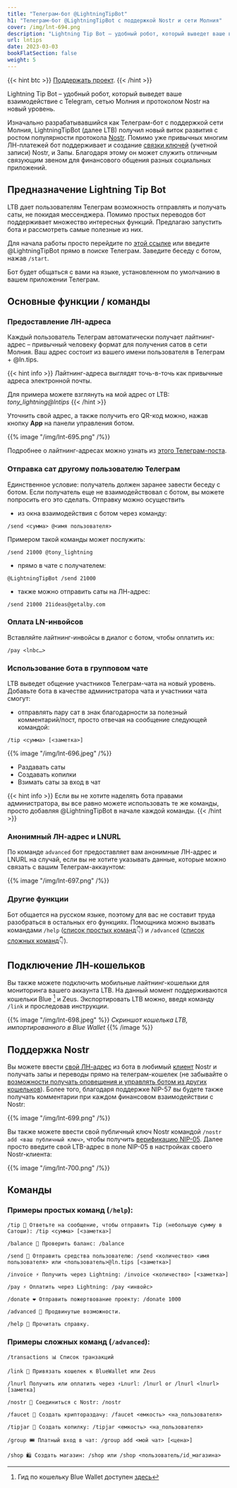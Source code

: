 ```yaml
---
title: "Телеграм-бот @LightningTipBot"
h1: "Телеграм-бот @LightningTipBot с поддержкой Nostr и сети Молния"
cover: /img/lnt-694.png
description: "Lightning Tip Bot – удобный робот, который выведет ваше взаимодействие с Telegram, сетью Молния и протоколом Nostr на новый уровень."
url: lntips
date: 2023-03-03
bookFlatSection: false
weight: 5
---
```


{{< hint btc >}}
[Поддержать проект](/contribute).
{{< /hint >}}

Lightning Tip Bot – удобный робот, который выведет ваше взаимодействие с Telegram, сетью Молния и протоколом Nostr на новый уровень.

Изначально разрабатывавшийся как Телеграм-бот с поддержкой сети Молния, LightningTipBot (далее LTB) получил новый виток развития с ростом популярности протокола [Nostr](https://nostr.21ideas.org/docs/basics/what-is-nostr.html). Помимо уже привычных многим ЛН-платежей бот поддерживает и создание [связки ключей](https://nostr.21ideas.org/docs/basics/keys.html) (учетной записи) Nostr, и Запы. Благодаря этому он может служить отличным связующим звеном для финансового общения разных социальных приложений.

## Предназначение Lightning Tip Bot

LTB дает пользователям Телеграм возможность отправлять и получать саты, не покидая мессенджера. Помимо простых переводов бот поддерживает множество интересных функций. Предлагаю запустить бота и рассмотреть самые полезные из них.

Для начала работы просто перейдите по [этой ссылке](https://t.me/LightningTipBot) или введите @LightningTipBot прямо в поиске Телеграм. Заведите беседу с ботом, нажав `/start`.

Бот будет общаться с вами на языке, установленном по умолчанию в вашем приложении Телеграм.

## Основные функции / команды

### Предоставление ЛН-адреса

Каждый пользователь Телеграм автоматически получает лайтнинг-адрес – привычный человеку формат для получения сатов в сети Молния. Ваш адрес состоит из вашего имени пользователя в Телеграм + @ln.tips.

{{< hint info >}}
Лайтнинг-адреса выглядят точь-в-точь как привычные адреса электронной почты.

Для примера можете взглянуть на мой адрес от LTB: _tony_lightning@lntips_
{{< /hint >}}

Уточнить свой адрес, а также получить его QR-код можно, нажав кнопку **App** на панели управления ботом.

{{% image "/img/lnt-695.png" /%}}

Подробнее о лайтнинг-адресах можно узнать из [этого Телеграм-поста](https://t.me/bitcoin21ideas/2485).

### Отправка сат другому пользователю Телеграм

Единственное условие: получатель должен заранее завести беседу с ботом. Если получатель еще не взаимодействовал с ботом, вы можете попросить его это сделать. Отправку можно осуществить

- из окна взаимодействия с ботом через команду:

```
/send <сумма> @<имя пользователя>
```

Примером такой команды может послужить:

```
/send 21000 @tony_lightning
```

- прямо в чате с получателем:

```
@LightningTipBot /send 21000
```

- также можно отправить саты на ЛН-адрес:

```
/send 21000 21ideas@getalby.com
```

### Оплата LN-инвойсов

Вставляйте лайтнинг-инвойсы в диалог с ботом, чтобы оплатить их:

```
/pay <lnbc…>
```

### Использование бота в групповом чате

LTB выведет общение участников Телеграм-чата на новый уровень. Добавьте бота в качестве администратора чата и участники чата смогут:

- отправлять пару сат в знак благодарности за полезный комментарий/пост, просто отвечая на сообщение следующей командой:

```
/tip <сумма> [<заметка>] 
```

{{% image "/img/lnt-696.jpeg" /%}}

- Раздавать саты
- Создавать копилки
- Взимать саты за вход в чат

{{< hint info >}}
Если вы не хотите наделять бота правами администратора, вы все равно можете использовать те же команды, просто добавляя @LightningTipBot в начале каждой команды.
{{< /hint >}}

### Анонимный ЛН-адрес и LNURL

По команде `advanced` бот предоставляет вам анонимные ЛН-адрес и LNURL на случай, если вы не хотите указывать данные, которые можно связать с вашим Телеграм-аккаунтом:

{{% image "/img/lnt-697.png" /%}}

### Другие функции

Бот общается на русском языке, поэтому для вас не составит труда разобраться в остальных его функциях. Помощника можно вызвать командами `/help` ([список простых команд](/lntips/#примеры-простых-команд-help)👇) и `/advanced` ([список сложных команд](/lntips/#примеры-сложных-команд-advanced)👇).

## Подключение ЛН-кошельков

Вы также можете подключить мобильные лайтнинг-кошельки для мониторинга вашего аккаунта LTB. На данный момент поддерживаются кошельки Blue [^1] и Zeus. Экспортировать LTB можно, введя команду `/link` и проследовав инструкции.

{{% image "/img/lnt-698.jpeg" %}}
_Скриншот кошелька LTB, импортированного в Blue Wallet_
{{% /image %}}

## Поддержка Nostr

Вы можете ввести [свой ЛН-адрес](/lntips/#предоставление-лн-адреса) из бота в любимый [клиент](https://nostr.21ideas.org/docs/basics/clients.html) Nostr и получать запы и переводы прямо на телеграм-кошелек (не забывайте о [возможности получать оповещения и управлять ботом из других кошельков](/lntips/#подключение-лн-кошельков)). Более того, благодаря поддержке NIP-57 вы будете также получать комментарии при каждом финансовом взаимодействии с Nostr:

{{% image "/img/lnt-699.png" /%}}

Вы также можете ввести свой публичный ключ Nostr командой `/nostr add <ваш публичный ключ>`, чтобы получить [верификацию NIP-05](https://nostr.21ideas.org/docs/basics/nip-05.html). Далее просто введите свой LTB-адрес в поле NIP-05 в настройках своего Nostr-клиента:

{{% image "/img/lnt-700.png" /%}}

## Команды

### Примеры простых команд (`/help`):

```
/tip 🏅 Ответьте на сообщение, чтобы отправить Tip (небольшую сумму в Сатоши): /tip <сумма> [<заметка>]

/balance 👑 Проверить баланс: /balance

/send 💸 Отправить средства пользователю: /send <количество> <имя пользователя> или <пользователь>@ln.tips [<заметка>]

/invoice ⚡️ Получить через Lightning: /invoice <количество> [<заметка>]

/pay ⚡️ Оплатить через Lightning: /pay <инвойс>

/donate ❤️ Отправить пожертвование проекту: /donate 1000

/advanced 🤖 Продвинутые возможности.

/help 📖 Прочитать справку.
```

### Примеры сложных команд (`/advanced`):

```
/transactions 📊 Список транзакций

/link 🔗 Привязать кошелек к BlueWallet или Zeus

/lnurl Получить или оплатить через ⚡️Lnurl: /lnurl or /lnurl <lnurl> [заметка]

/nostr 💜 Соединиться с Nostr: /nostr

/faucet 🚰 Создать криптораздачу: /faucet <емкость> <на_пользователя>

/tipjar 🍯 Создать копилку: /tipjar <емкость> <на_пользователя>

/group 🎟 Платный вход в чат: /group add <мой чат> [<цена>]

/shop 🛍 Создать магазин: /shop или /shop <пользователь/id_магазина>

```

[^1]: Гид по кошельку Blue Wallet доступен [здесь](/blue)
